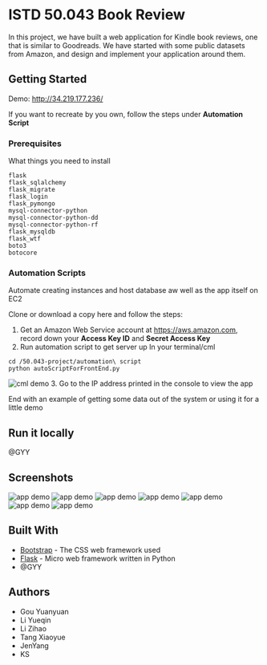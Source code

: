 # ISTD 50.043 Book Review

In this project, we have built a web application for Kindle book reviews, one that is similar to Goodreads. We have started with some public datasets from Amazon, and design and implement your application around them.

## Getting Started

Demo: http://34.219.177.236/

If you want to recreate by you own, follow the steps under **Automation Script**



### Prerequisites

What things you need to install

```
flask
flask_sqlalchemy
flask_migrate
flask_login
flask_pymongo
mysql-connector-python
mysql-connector-python-dd
mysql-connector-python-rf
flask_mysqldb
flask_wtf
boto3
botocore
```

### Automation Scripts

Automate creating instances and host database aw well as the app itself on EC2

Clone or download a copy here and follow the steps:
1. Get an Amazon Web Service account at https://aws.amazon.com, record down your **Access Key ID** and **Secret Access Key**
2. Run automation script to get server up
In your terminal/cml
```
cd /50.043-project/automation\ script
python autoScriptForFrontEnd.py
```
![cml demo](screenshot/automation1.png)
3. Go to the IP address printed in the console to view the app


End with an example of getting some data out of the system or using it for a little demo

## Run it locally

@GYY

## Screenshots
![app demo](screenshot/app-screenshot1.png)
![app demo](screenshot/app-screenshot7.png)
![app demo](screenshot/app-screenshot2.png)
![app demo](screenshot/app-screenshot3.png)
![app demo](screenshot/app-screenshot4.png)
![app demo](screenshot/app-screenshot5.png)
![app demo](screenshot/app-screenshot6.png)


## Built With

* [Bootstrap](https://getbootstrap.com/) - The CSS web framework used
* [Flask](https://maven.apache.org/) - Micro web framework written in Python
* @GYY


## Authors
* Gou Yuanyuan
* Li Yueqin
* Li Zihao
* Tang Xiaoyue
* JenYang 
* KS


